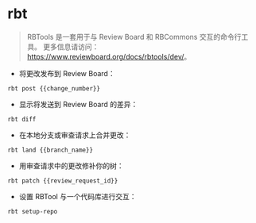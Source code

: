 # rbt

> RBTools 是一套用于与 Review Board 和 RBCommons 交互的命令行工具。
> 更多信息请访问：<https://www.reviewboard.org/docs/rbtools/dev/>。

- 将更改发布到 Review Board：

`rbt post {{change_number}}`

- 显示将发送到 Review Board 的差异：

`rbt diff`

- 在本地分支或审查请求上合并更改：

`rbt land {{branch_name}}`

- 用审查请求中的更改修补你的树：

`rbt patch {{review_request_id}}`

- 设置 RBTool 与一个代码库进行交互：

`rbt setup-repo`